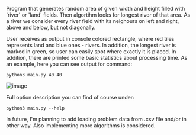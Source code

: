 Program that generates random area of given width and height filled with 'river' or 'land' fields. Then algortihm looks for longest river of that area. As a river we consider every river field with its neighours on left and right, above and below, but not diagonally.

User receives as output in console colored rectangle, where red tiles represents land and blue ones - rivers. In addition, the longest river is marked in green, so user can easily spot where exactly it is placed. In addition, there are printed some basic statistics about processing time. As an example, here you can see output for command:

`python3 main.py 40 40`

![image](https://user-images.githubusercontent.com/49252352/197853753-9d43f459-67b8-47b0-a767-f3426ce31b4b.png)

Full option description you can find of course under:

`python3 main.py --help`

In future, I'm planning to add loading problem data from .csv file and/or in other way. Also implementing more algorithms is considered. 
